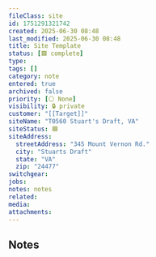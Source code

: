 ```yaml
---
fileClass: site
id: 1751291321742
created: 2025-06-30 08:48
last_modified: 2025-06-30 08:48
title: Site Template
status: [🟩 complete]
type: 
tags: []
category: note
entered: true
archived: false
priority: [⚪ None]
visibility: 🔒 private
customer: "[[Target]]"
siteName: "T0560 Stuart's Draft, VA"
siteStatus: 🟩
siteAddress:
  streetAddress: "345 Mount Vernon Rd."
  city: "Stuarts Draft"
  state: "VA"
  zip: "24477"
switchgear: 
jobs: 
notes: notes
related: 
media: 
attachments:
---
```


## Notes